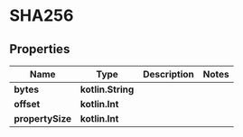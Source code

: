 
# SHA256

## Properties
Name | Type | Description | Notes
------------ | ------------- | ------------- | -------------
**bytes** | **kotlin.String** |  | 
**offset** | **kotlin.Int** |  | 
**propertySize** | **kotlin.Int** |  | 



